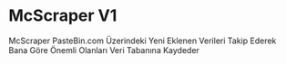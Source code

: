 # McScraper V1
McScraper PasteBin.com Üzerindeki Yeni Eklenen Verileri Takip Ederek Bana Göre Önemli Olanları Veri Tabanına Kaydeder
